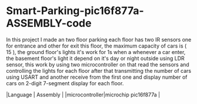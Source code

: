 # Smart-Parking-pic16f877a-ASSEMBLY-code
In this project I made an two floor parking each floor has two IR sensors one for entrance and other for exit this floor, 
the maximum capacity of cars is ( 15 ), 
the ground floor's lights it's work for 1s when a whenever a car enter, the basement floor's light it depend on it's day or night outside using LDR sensor, 
this work by using two microcontroller on that read the sensors and controlling the lights for each floor 
after that transmitting the number of cars using USART and another receive from the first one and display number of cars on 2-digit 7-segment display for each floor.

|Language       |         Assembly    |
|microcontroller|microchip pic16f877a |

